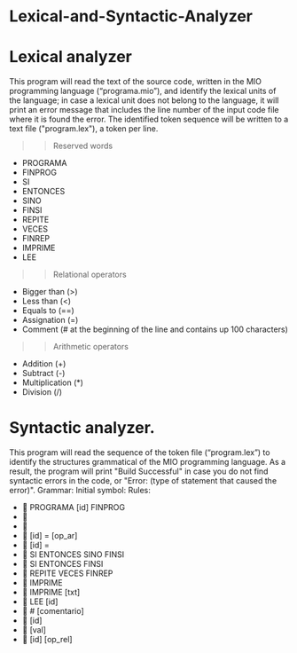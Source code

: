 # Lexical-and-Syntactic-Analyzer

# Lexical analyzer
This program will read the text of the source code, written in the MIO programming language (“programa.mio”), and
identify the lexical units of the language; in case a lexical unit does not belong to the language, it
will print an error message that includes the line number of the input code file where it is
found the error. The identified token sequence will be written to a text file ("program.lex"), a
token per line.

>>Reserved words
<ul>
  <li>PROGRAMA </li>
  <li> FINPROG </li>
  <li> SI </li>
  <li> ENTONCES </li>
  <li> SINO </li>
  <li> FINSI </li>
  <li> REPITE </li>
  <li> VECES </li>
  <li> FINREP </li>
  <li> IMPRIME </li>
  <li> LEE </li>
</ul>

>>Relational operators
<ul>
  <li> Bigger than (>) </li>
  <li> Less than (<) </li>
  <li> Equals to (==) </li>
  <li> Assignation (=) </li>
  <li> Comment (# at the beginning of
the line and contains up
100 characters) </li>
</ul>

>>Arithmetic operators
<ul>
  <li> Addition (+) </li>
  <li> Subtract (-) </li>
  <li> Multiplication (*) </li>
  <li> Division (/) </li>
</ul>

# Syntactic analyzer.
This program will read the sequence of the token file (“program.lex”) to identify the structures
grammatical of the MIO programming language. As a result, the program will print "Build Successful"
in case you do not find syntactic errors in the code, or "Error: (type of statement that caused the error)".
Grammar:
Initial symbol: <PROG>
Rules:
<ul>
  <li> <PROG>  PROGRAMA [id] <SENTS> FINPROG </li>
  <li> <SENTS>  <SENT> <SENTS> </li>
  <li> <SENTS>  <SENT> </li>
  <li> <SENT>  [id] = <ELEM> [op_ar] <ELEM> </li>
  <li> <SENT>  [id] = <ELEM> </li>
  <li> <SENT>  SI <COMPARA> ENTONCES <SENTS> SINO <SENTS> FINSI </li>
  <li> <SENT>  SI <COMPARA> ENTONCES <SENTS> FINSI </li>
  <li> <SENT>  REPITE <ELEM> VECES <SENTS> FINREP </li>
  <li> <SENT>  IMPRIME <ELEM> </li>
  <li> <SENT>  IMPRIME [txt] </li>
  <li> <SENT>  LEE [id] </li>
  <li> <SENT>  # [comentario] </li>
  <li> <ELEM>  [id] </li>
  <li> <ELEM>  [val] </li>
  <li> <COMPARA>  [id] [op_rel] <ELEM> </li>
</ul>
